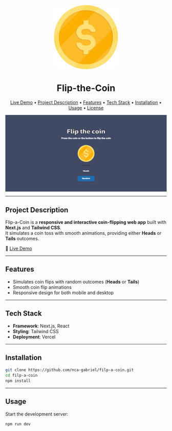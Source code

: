 <p align="center">
  <a href="https://filp-a-coin.vercel.app/" target="_blank">
    <img src="./public/heads.svg" alt="Flip-a-Coin Demo" width="200"/>
  </a>
</p>

<h1 align="center">Flip-the-Coin</h1>

<p align="center">
  <a href="https://filp-a-coin.vercel.app/" target="_blank">Live Demo</a> • 
  <a href="#project-description">Project Description</a> • 
  <a href="#features">Features</a> • 
  <a href="#tech-stack">Tech Stack</a> • 
  <a href="#installation">Installation</a> • 
  <a href="#usage">Usage</a> • 
  <a href="#license">License</a>
</p>

<img src="./public/sample.png" alt="" align="center" width="auto" height="auto">

---

## Project Description

Flip-a-Coin is a **responsive and interactive coin-flipping web app** built with **Next.js** and **Tailwind CSS**.  
It simulates a coin toss with smooth animations, providing either **Heads** or **Tails** outcomes.  

🔗 [Live Demo](https://filp-a-coin.vercel.app/)

---

## Features

- Simulates coin flips with random outcomes (**Heads** or **Tails**)  
- Smooth coin flip animations  
- Responsive design for both mobile and desktop  

---

## Tech Stack

- **Framework**: Next.js, React  
- **Styling**: Tailwind CSS  
- **Deployment**: Vercel  

---

## Installation

```bash
git clone https://github.com/nca-gabriel/filp-a-coin.git
cd filp-a-coin
npm install
``` 
---

## Usage

Start the development server:

```bash
npm run dev
```

